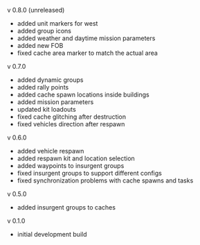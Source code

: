 v 0.8.0 (unreleased)
- added unit markers for west
- added group icons
- added weather and daytime mission parameters
- added new FOB
- fixed cache area marker to match the actual area


v 0.7.0
- added dynamic groups
- added rally points
- added cache spawn locations inside buildings
- added mission parameters
- updated kit loadouts
- fixed cache glitching after destruction
- fixed vehicles direction after respawn

v 0.6.0
- added vehicle respawn
- added respawn kit and location selection
- added waypoints to insurgent groups
- fixed insurgent groups to support different configs
- fixed synchronization problems with cache spawns and tasks

v 0.5.0
- added insurgent groups to caches

v 0.1.0
- initial development build
